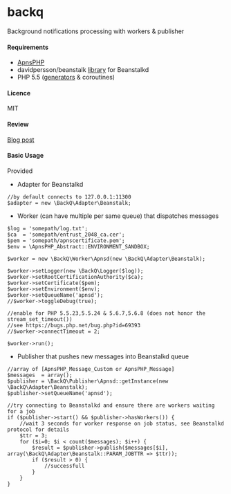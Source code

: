 backq
=====

Background notifications processing with workers &amp; publisher

#### Requirements

* [ApnsPHP](https://github.com/duccio/ApnsPHP/)
* davidpersson/beanstalk [library](https://github.com/davidpersson/beanstalk) for Beanstalkd 
* PHP 5.5 ([generators](http://php.net/manual/en/language.generators.overview.php) & coroutines)

#### Licence
MIT

#### Review

[Blog post](http://moar.sshilko.com/2014/09/09/APNS-Workers/) 

#### Basic Usage

Provided

* Adapter for Beanstalkd

```
//by default connects to 127.0.0.1:11300
$adapter = new \BackQ\Adapter\Beanstalk;
```

* Worker (can have multiple per same queue) that dispatches messages

```
$log = 'somepath/log.txt';
$ca  = 'somepath/entrust_2048_ca.cer';
$pem = 'somepath/apnscertificate.pem';
$env = \ApnsPHP_Abstract::ENVIRONMENT_SANDBOX;

$worker = new \BackQ\Worker\Apnsd(new \BackQ\Adapter\Beanstalk);

$worker->setLogger(new \BackQ\Logger($log));
$worker->setRootCertificationAuthority($ca);
$worker->setCertificate($pem);
$worker->setEnvironment($env);
$worker->setQueueName('apnsd');
//$worker->toggleDebug(true);

//enable for PHP 5.5.23,5.5.24 & 5.6.7,5.6.8 (does not honor the stream_set_timeout())
//see https://bugs.php.net/bug.php?id=69393
//$worker->connectTimeout = 2;

$worker->run();
```

* Publisher that pushes new messages into Beanstalkd queue

```
//array of [ApnsPHP_Message_Custom or ApnsPHP_Message]
$messages  = array();
$publisher = \BackQ\Publisher\Apnsd::getInstance(new \BackQ\Adapter\Beanstalk);
$publisher->setQueueName('apnsd');

//try connecting to Beanstalkd and ensure there are workers waiting for a job
if ($publisher->start() && $publisher->hasWorkers()) {
    //wait 3 seconds for worker response on job status, see Beanstalkd protocol for details
    $ttr = 3;
    for ($i=0; $i < count($messages); $i++) {
        $result = $publisher->publish($messages[$i], array(\BackQ\Adapter\Beanstalk::PARAM_JOBTTR => $ttr));
        if ($result > 0) {
            //successfull
        }
    }
}
```





